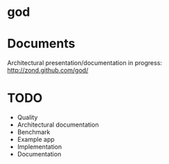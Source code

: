 god
===

# Documents

Architectural presentation/documentation in progress: http://zond.github.com/god/

# TODO

* Quality
 * Architectural documentation
* Benchmark
* Example app
 * Implementation
 * Documentation
